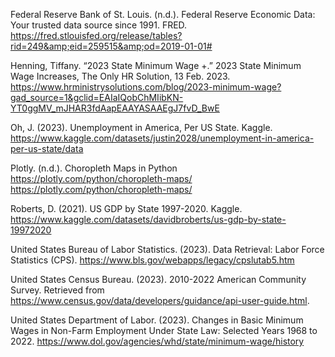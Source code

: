
Federal Reserve Bank of St. Louis. (n.d.). Federal Reserve Economic Data: Your trusted data source since 1991. FRED. 
  https://fred.stlouisfed.org/release/tables?rid=249&amp;eid=259515&amp;od=2019-01-01#

Henning, Tiffany. “2023 State Minimum Wage +.” 2023 State Minimum Wage Increases, The Only HR Solution, 13 Feb. 2023. 
  https://www.hrministrysolutions.com/blog/2023-minimum-wage?gad_source=1&gclid=EAIaIQobChMIibKN-YT0ggMV_mJHAR3fdAapEAAYASAAEgJ7fvD_BwE

Oh, J. (2023). Unemployment in America, Per US State. Kaggle. https://www.kaggle.com/datasets/justin2028/unemployment-in-america-per-us-state/data

Plotly. (n.d.). Choropleth Maps in Python https://plotly.com/python/choropleth-maps/ https://plotly.com/python/choropleth-maps/

Roberts, D. (2021). US GDP by State 1997-2020. Kaggle. https://www.kaggle.com/datasets/davidbroberts/us-gdp-by-state-19972020

United States Bureau of Labor Statistics. (2023). Data Retrieval: Labor Force Statistics (CPS). https://www.bls.gov/webapps/legacy/cpslutab5.htm

United States Census Bureau. (2023). 2010-2022 American Community Survey. Retrieved from https://www.census.gov/data/developers/guidance/api-user-guide.html.

United States Department of Labor. (2023). Changes in Basic Minimum Wages in Non-Farm Employment Under State Law: Selected Years 1968 to 2022. 
  https://www.dol.gov/agencies/whd/state/minimum-wage/history
